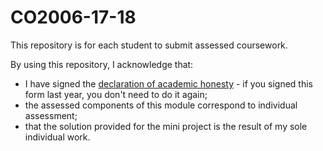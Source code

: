 # CO2006-17-18

This repository is for each student to submit assessed coursework.

By using this repository, I acknowledge that:
* I have signed the [declaration of academic honesty](https://campus.cs.le.ac.uk/ForStudents/plagiarism/DoAIF.pdf) - if you signed this form last year, you don't need to do it again;
* the assessed components of this module correspond to individual assessment;
* that the solution provided for the mini project is the result of my sole individual work.

